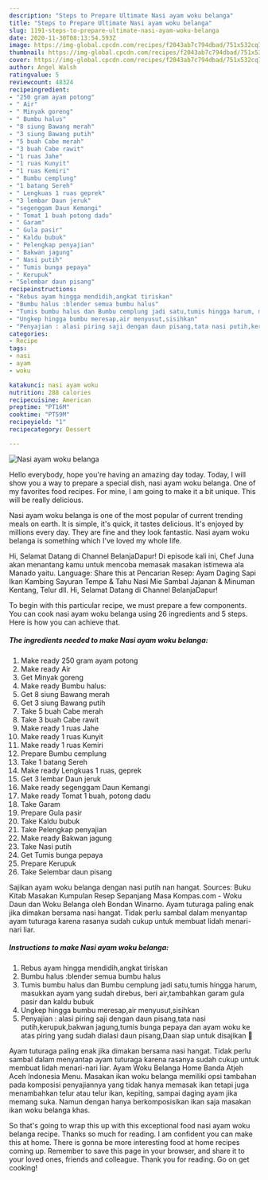 ```yaml
---
description: "Steps to Prepare Ultimate Nasi ayam woku belanga"
title: "Steps to Prepare Ultimate Nasi ayam woku belanga"
slug: 1191-steps-to-prepare-ultimate-nasi-ayam-woku-belanga
date: 2020-11-30T08:13:54.593Z
image: https://img-global.cpcdn.com/recipes/f2043ab7c794dbad/751x532cq70/nasi-ayam-woku-belanga-foto-resep-utama.jpg
thumbnail: https://img-global.cpcdn.com/recipes/f2043ab7c794dbad/751x532cq70/nasi-ayam-woku-belanga-foto-resep-utama.jpg
cover: https://img-global.cpcdn.com/recipes/f2043ab7c794dbad/751x532cq70/nasi-ayam-woku-belanga-foto-resep-utama.jpg
author: Angel Walsh
ratingvalue: 5
reviewcount: 48324
recipeingredient:
- "250 gram ayam potong"
- " Air"
- " Minyak goreng"
- " Bumbu halus"
- "8 siung Bawang merah"
- "3 siung Bawang putih"
- "5 buah Cabe merah"
- "3 buah Cabe rawit"
- "1 ruas Jahe"
- "1 ruas Kunyit"
- "1 ruas Kemiri"
- " Bumbu cemplung"
- "1 batang Sereh"
- " Lengkuas 1 ruas geprek"
- "3 lembar Daun jeruk"
- "segenggam Daun Kemangi"
- " Tomat 1 buah potong dadu"
- " Garam"
- " Gula pasir"
- " Kaldu bubuk"
- " Pelengkap penyajian"
- " Bakwan jagung"
- " Nasi putih"
- " Tumis bunga pepaya"
- " Kerupuk"
- "Selembar daun pisang"
recipeinstructions:
- "Rebus ayam hingga mendidih,angkat tiriskan"
- "Bumbu halus :blender semua bumbu halus"
- "Tumis bumbu halus dan Bumbu cemplung jadi satu,tumis hingga harum, masukkan ayam yang sudah direbus, beri air,tambahkan garam gula pasir dan kaldu bubuk"
- "Ungkep hingga bumbu meresap,air menyusut,sisihkan"
- "Penyajian : alasi piring saji dengan daun pisang,tata nasi putih,kerupuk,bakwan jagung,tumis bunga pepaya dan ayam woku ke atas piring yang sudah dialasi daun pisang,Daan siap untuk disajikan 🤗"
categories:
- Recipe
tags:
- nasi
- ayam
- woku

katakunci: nasi ayam woku 
nutrition: 288 calories
recipecuisine: American
preptime: "PT16M"
cooktime: "PT59M"
recipeyield: "1"
recipecategory: Dessert

---
```



![Nasi ayam woku belanga](https://img-global.cpcdn.com/recipes/f2043ab7c794dbad/751x532cq70/nasi-ayam-woku-belanga-foto-resep-utama.jpg)

Hello everybody, hope you're having an amazing day today. Today, I will show you a way to prepare a special dish, nasi ayam woku belanga. One of my favorites food recipes. For mine, I am going to make it a bit unique. This will be really delicious.

Nasi ayam woku belanga is one of the most popular of current trending meals on earth. It is simple, it's quick, it tastes delicious. It's enjoyed by millions every day. They are fine and they look fantastic. Nasi ayam woku belanga is something which I've loved my whole life.

Hi, Selamat Datang di Channel BelanjaDapur! Di episode kali ini, Chef Juna akan menantang kamu untuk mencoba memasak masakan istimewa ala Manado yaitu. Language: Share this at Pencarian Resep: Ayam Daging Sapi Ikan Kambing Sayuran Tempe &amp; Tahu Nasi Mie Sambal Jajanan &amp; Minuman Kentang, Telur dll. Hi, Selamat Datang di Channel BelanjaDapur!


To begin with this particular recipe, we must prepare a few components. You can cook nasi ayam woku belanga using 26 ingredients and 5 steps. Here is how you can achieve that.

<!--inarticleads1-->

##### The ingredients needed to make Nasi ayam woku belanga:

1. Make ready 250 gram ayam potong
1. Make ready  Air
1. Get  Minyak goreng
1. Make ready  Bumbu halus:
1. Get 8 siung Bawang merah
1. Get 3 siung Bawang putih
1. Take 5 buah Cabe merah
1. Take 3 buah Cabe rawit
1. Make ready 1 ruas Jahe
1. Make ready 1 ruas Kunyit
1. Make ready 1 ruas Kemiri
1. Prepare  Bumbu cemplung
1. Take 1 batang Sereh
1. Make ready  Lengkuas 1 ruas, geprek
1. Get 3 lembar Daun jeruk
1. Make ready segenggam Daun Kemangi
1. Make ready  Tomat 1 buah, potong dadu
1. Take  Garam
1. Prepare  Gula pasir
1. Take  Kaldu bubuk
1. Take  Pelengkap penyajian
1. Make ready  Bakwan jagung
1. Take  Nasi putih
1. Get  Tumis bunga pepaya
1. Prepare  Kerupuk
1. Take Selembar daun pisang


Sajikan ayam woku belanga dengan nasi putih nan hangat. Sources: Buku Kitab Masakan Kumpulan Resep Sepanjang Masa Kompas.com - Woku Daun dan Woku Belanga oleh Bondan Winarno. Ayam tuturaga paling enak jika dimakan bersama nasi hangat. Tidak perlu sambal dalam menyantap ayam tuturaga karena rasanya sudah cukup untuk membuat lidah menari-nari liar. 

<!--inarticleads2-->

##### Instructions to make Nasi ayam woku belanga:

1. Rebus ayam hingga mendidih,angkat tiriskan
1. Bumbu halus :blender semua bumbu halus
1. Tumis bumbu halus dan Bumbu cemplung jadi satu,tumis hingga harum, masukkan ayam yang sudah direbus, beri air,tambahkan garam gula pasir dan kaldu bubuk
1. Ungkep hingga bumbu meresap,air menyusut,sisihkan
1. Penyajian : alasi piring saji dengan daun pisang,tata nasi putih,kerupuk,bakwan jagung,tumis bunga pepaya dan ayam woku ke atas piring yang sudah dialasi daun pisang,Daan siap untuk disajikan 🤗


Ayam tuturaga paling enak jika dimakan bersama nasi hangat. Tidak perlu sambal dalam menyantap ayam tuturaga karena rasanya sudah cukup untuk membuat lidah menari-nari liar. Ayam Woku Belanga Home Banda Atjeh Aceh Indonesia Menu. Masakan ikan woku belanga memiliki opsi tambahan pada komposisi penyajiannya yang tidak hanya memasak ikan tetapi juga menambahkan telur atau telur ikan, kepiting, sampai daging ayam jika memang suka. Namun dengan hanya berkomposisikan ikan saja masakan ikan woku belanga khas. 

So that's going to wrap this up with this exceptional food nasi ayam woku belanga recipe. Thanks so much for reading. I am confident you can make this at home. There is gonna be more interesting food at home recipes coming up. Remember to save this page in your browser, and share it to your loved ones, friends and colleague. Thank you for reading. Go on get cooking!
